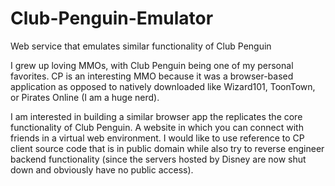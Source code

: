 # Club-Penguin-Emulator
Web service that emulates similar functionality of Club Penguin

I grew up loving MMOs, with Club Penguin being one of my personal favorites. CP is an interesting MMO because it was
a browser-based application as opposed to natively downloaded like Wizard101, ToonTown, or Pirates Online (I am a huge nerd).

I am interested in building a similar browser app the replicates the core functionality of Club Penguin. A website in which
you can connect with friends in a virtual web environment. I would like to use reference to CP client source code that is in
public domain while also try to reverse engineer backend functionality (since the servers hosted by Disney are now shut down
and obviously have no public access).
